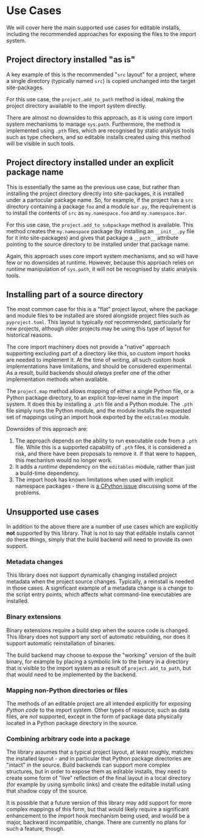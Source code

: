 # Use Cases

We will cover here the main supported use cases for editable installs,
including the recommended approaches for exposing the files to the
import system.

## Project directory installed "as is"

A key example of this is the recommended "`src` layout" for a project,
where a single directory (typically named `src`) is copied unchanged
into the target site-packages.

For this use case, the `project.add_to_path` method is ideal, making
the project directory available to the import system directly.

There are almost no downsides to this approach, as it is using core
import system mechanisms to manage `sys.path`. Furthermore, the method
is implemented using `.pth` files, which are recognised by static analysis
tools such as type checkers, and so editable installs created using this
method will be visible in such tools.

## Project directory installed under an explicit package name

This is essentially the same as the previous use case, but rather than
installing the project directory directly into site-packages, it is
installed under a partocular package name. So, for example, if the
project has a `src` directory containing a package `foo` and a module
`bar.py`, the requirement is to install the contents of `src` as
`my.namespace.foo` and `my.namespace.bar`.

For this use case, the `project.add_to_subpackage` method is available.
This method creates the `my.namespace` package (by installing an `__init__.py`
file for it into site-packages) and gives that package a `__path__` attribute
pointing to the source directory to be installed under that package name.

Again, this approach uses core import system mechanisms, and so will have
few or no downsides at runtime. However, because this approach relies on
*runtime* manipulation of `sys.path`, it will not be recognised by static
analysis tools.

## Installing part of a source directory

The most common case for this is a "flat" project layout, where the
package and module files to be installed are stored alongside project
files such as `pyproject.toml`. This layout is typically *not* recommended,
particularly for new projects, although older projects may be using this
type of layout for historical reasons.

The core import machinery does not provide a "native" approach supporting
excluding part of a directory like this, so custom import hooks are needed
to implement it. At the time of writing, all such custom hook implementations
have limitations, and should be considered experimental. As a result, build
backends should *always* prefer one of the other implementation methods when
available.

The `project.map` method allows mapping of either a single Python file, or
a Python package directory, to an explicit top-level name in the import system.
It does this by installing a `.pth` file and a Python module. The `.pth` file
simply runs the Python module, and the module installs the requested set of
mappings using an import hook exported by the `editables` module.

Downsides of this approach are:

1. The approach depends on the ability to run executable code from a `.pth`
   file. While this is a supported capability of `.pth` files, it is
   considered a risk, and there have been proposals to remove it. If that
   were to happen, this mechanism would no longer work.
2. It adds a *runtime* dependency on the `editables` module, rather than
   just a build-time dependency.
3. The import hook has known limitations when used with implicit namespace
   packages - there is [a CPython issue](https://github.com/python/cpython/issues/92054)
   discussing some of the problems.

## Unsupported use cases

In addition to the above there are a number of use cases which are explicitly
**not** supported by this library. That is not to say that editable installs
cannot do these things, simply that the build backend will need to provide
its own support.

### Metadata changes

This library does not support dynamically changing installed project metadata
when the project source changes. Typically, a reinstall is needed in those
cases. A significant example of a metadata change is a change to the script
entry points, which affects what command-line executables are installed.

### Binary extensions

Binary extensions require a build step when the source code is changed. This
library does not support any sort of automatic rebuilding, nor does it
support automatic reinstallation of binaries.

The build backend may choose to expose the "working" version of the built
binary, for example by placing a symbolic link to the binary in a directory
that is visible to the import system as a result of `project.add_to_path`,
but that would need to be implemented by the backend.

### Mapping non-Python directories or files

The methods of an editable project are all intended explicitly for exposing
*Python code* to the import system. Other types of resource, such as data
files, are *not* supported, except in the form of package data physically
located in a Python package directory in the source.

### Combining arbitrary code into a package

The library assumes that a typical project layout, at least roughly, matches
the installed layout - and in particular that Python package directories are
"intact" in the source. Build backends can support more complex structures,
but in order to expose them as editable installs, they need to create some
form of "live" reflection of the final layout in a local directory (for
example by using symbolic links) and create the editable install using that
shadow copy of the source.

It is possible that a future version of this library may add support for
more complex mappings of this form, but that would likely require a
significant enhancement to the import hook mechanism being used, and would
be a major, backward incompatible, change. There are currently no plans for
such a feature, though.
